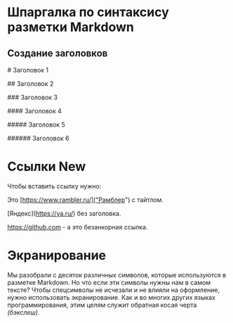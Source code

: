 # Шпаргалка по синтаксису разметки Markdown

## Создание заголовков

\# Заголовок 1

\## Заголовок 2

\### Заголовок 3

\#### Заголовок 4

\##### Заголовок 5

\###### Заголовок 6

# Ссылки New

Чтобы вставить ссылку нужно:

Это \[https://www.rambler.ru/]("Рамблер") с тайтлом.

\[Яндекс](https://ya.ru/) без заголовка.

https://github.com - а это безанкорная ссылка.

# Экранирование
Мы разобрали с десяток различных символов, которые используются в разметке Markdown. Но что если эти символы нужны нам в самом тексте? Чтобы спецсимволы не исчезали и не влияли на оформление, нужно использовать экранирование. Как и во многих других языках программирования, этим целям служит обратная косая черта *(бэкслеш)*.
